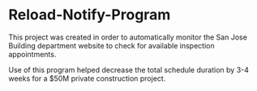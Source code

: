 # Reload-Notify-Program

This project was created in order to automatically monitor the San Jose Building department website to check for available inspection appointments. 

Use of this program helped decrease the total schedule duration by 3-4 weeks for a $50M private construction project. 
